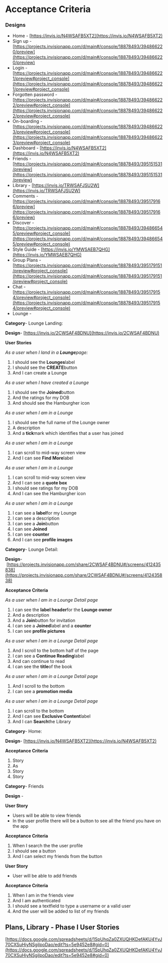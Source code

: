 # Acceptance Criteria

### Designs

- Home - 
[https://invis.io/N4WSAFB5XT2](https://invis.io/N4WSAFB5XT2)
- Sign up - 
[https://projects.invisionapp.com/d/main#/console/18878493/394866220/preview](https://projects.invisionapp.com/d/main#/console/18878493/394866220/preview)
- Login - 
[https://projects.invisionapp.com/d/main#/console/18878493/394866221/preview#project_console](https://projects.invisionapp.com/d/main#/console/18878493/394866221/preview#project_console)
- Forgotten password - 
[https://projects.invisionapp.com/d/main#/console/18878493/394866222/preview#project_console](https://projects.invisionapp.com/d/main#/console/18878493/394866222/preview#project_console)
- On-boarding - 
[https://projects.invisionapp.com/d/main#/console/18878493/394866223/preview#project_console](https://projects.invisionapp.com/d/main#/console/18878493/394866223/preview#project_console)
- Dashboard - 
[https://invis.io/N4WSAFB5XT2](https://invis.io/N4WSAFB5XT2)
- Friends - 
[https://projects.invisionapp.com/d/main#/console/18878493/395151531/preview](https://projects.invisionapp.com/d/main#/console/18878493/395151531/preview)
- Library - 
[https://invis.io/TRWSAFJSU2W](https://invis.io/TRWSAFJSU2W)
- Comments - 
[https://projects.invisionapp.com/d/main#/console/18878493/395179166/preview](https://projects.invisionapp.com/d/main#/console/18878493/395179166/preview)
- Discover - 
[https://projects.invisionapp.com/d/main#/console/18878493/394866545/preview#project_console](https://projects.invisionapp.com/d/main#/console/18878493/394866545/preview#project_console)
- Style Guide - 
[https://invis.io/YMWSAEB7QHG](https://invis.io/YMWSAEB7QHG)
- Group Plans - 
[https://projects.invisionapp.com/d/main#/console/18878493/395179151/preview#project_console](https://projects.invisionapp.com/d/main#/console/18878493/395179151/preview#project_console)
- Chat - 
[https://projects.invisionapp.com/d/main#/console/18878493/395179154/preview#project_console](https://projects.invisionapp.com/d/main#/console/18878493/395179154/preview#project_console)
- Lounge -

**Category**- Lounge Landing:

**Design**- [https://invis.io/2CWSAF4BDNU](https://invis.io/2CWSAF4BDNU)

**User Stories** 

*As a user when I land in a **Lounge**page:*

1. I should see the **Lounges**label
2. I should see the **CREATE**button
3. And I can create a Lounge

*As a user when I have created a Lounge*

1. I should see the **Joined**button
2. And the ratings for my DOB
3. And should see the Hamburgher icon

*As a user when I am in a Lounge*

1. I should see the full name of the Lounge owner
2. A description
3. And a **tick**mark which identifies that a user has joined

*As a user when I am in a Lounge*

1. I can scroll to mid-way screen view
2. And I can see **Find More**label

*As a user when I am in a Lounge*

1. I can scroll to mid-way screen view
2. And I can see a **quote box**
3. I should see ratings for my DOB
4. And I can see the Hamburgher icon

*As a user when I am in a Lounge*

1. I can see a **label**for my Lounge
2. I can see a description
3. I can see a **Join**button
4. I can see **Joined**
5. I can see **counter**
6. And I can see **profile images**

**Category**- Lounge Detail:

**Design**- [https://projects.invisionapp.com/share/2CWSAF4BDNU#/screens/412435838](https://projects.invisionapp.com/share/2CWSAF4BDNU#/screens/412435838)

**Acceptance Criteria**

*As a user when I am in a Lounge Detail page*

1. I can see the **label header**for the **Lounge owner**
2. And a description
3. And a **Join**button for invitation
4. I can see a **Joined**label and a **counter**
5. I can see **profile pictures**

*As a user when I am in a Lounge Detail page*

1. And I scroll to the bottom half of the page
2. I can see a **Continue Reading**label
3. And can continue to read
4. I can see the **title**of the book

*As a user when I am in a Lounge Detail page*

1. And I scroll to the bottom
2. I can see a **promotion media**

*As a user when I am in a Lounge Detail page*

1. I can scroll to the bottom
2. And I can see **Exclusive Content**label
3. And I can **Search**the Library

**Category**- Home:

**Design**- [https://invis.io/N4WSAFB5XT2](https://invis.io/N4WSAFB5XT2)

**Acceptance Criteria**

1. Story
2. As
3. Story
4. Story

**Category**- Friends

**Design** - 

**User Story** 

- Users will be able to view friends
- In the user profile there will be a button to see all the friend you have on the app

**Acceptance Criteria**

1. When I search the the user profile 
2. I should see a  button 
3. And I can select my friends from the button

**User Story**

- User will be able to add friends

**Acceptance Criteria**

1. When I am in the friends view
2. And I am authenticated
3. I should see a textfield to type a username or a valid user
4. And the user will be added to list of my friends

## Plans, Library - Phase I User Stories

[https://docs.google.com/spreadsheets/d/1SpUhqZa0ZXUQHKDefAKU4YvJ70CXSuHiyNSgilpoDao/edit?ts=5e9452e8#gid=0](https://docs.google.com/spreadsheets/d/1SpUhqZa0ZXUQHKDefAKU4YvJ70CXSuHiyNSgilpoDao/edit?ts=5e9452e8#gid=0)